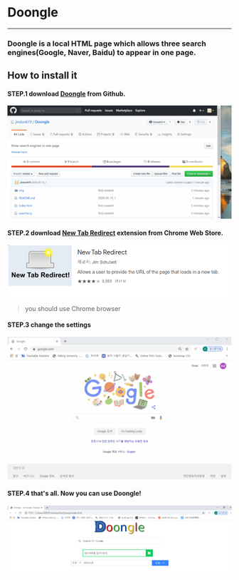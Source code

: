 # Doongle

---

### Doongle is a local HTML page which allows three search engines(Google, Naver, Baidu) to appear in one page.

## How to install it

#### STEP.1 download [Doongle](https://github.com/jindun619/Doongle) from Github.

![pic1](img/1.gif)

#### STEP.2 download [New Tab Redirect](https://chrome.google.com/webstore/detail/new-tab-redirect/icpgjfneehieebagbmdbhnlpiopdcmna) extension from Chrome Web Store.

![pic2](img/2.png)

> you should use Chrome browser

#### STEP.3 change the settings

![pic3](img/3.gif)

#### STEP.4 that's all. Now you can use Doongle!

![pic4](img/4.png)
